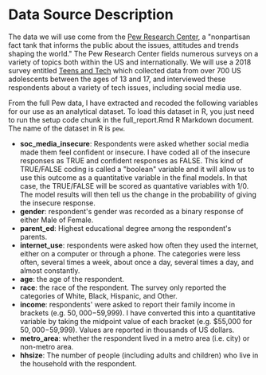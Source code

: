 # Data Source Description

The data we will use come from the [Pew Research Center](https://www.pewresearch.org/), a "nonpartisan fact tank that informs the public about the issues, attitudes and trends shaping the world." The Pew Research Center fields numerous surveys on a variety of topics both within the US and internationally. We will use a 2018 survey entitled [Teens and Tech](https://www.pewresearch.org/internet/dataset/teens-and-tech-survey-2018/) which collected data from over 700 US adolescents between the ages of 13 and 17, and interviewed these respondents about a variety of tech issues, including social media use.


From the full Pew data, I have extracted and recoded the following variables for our use as an analytical dataset. To load this dataset in R, you just need to run the setup code chunk in the full_report.Rmd R Markdown document. The name of the dataset in R is `pew`. 

* **soc_media_insecure**: Respondents were asked whether social media made them feel confident or insecure. I have coded all of the insecure responses as TRUE and confident responses as FALSE. This kind of TRUE/FALSE coding is called a "boolean" variable and it will allow us to use this outcome as a quantitative variable in the final models. In that case, the TRUE/FALSE will be scored as quantative variables with 1/0. The model results will then tell us the change in the probability of giving the insecure response.
* **gender**: respondent's gender was recorded as a binary response of either Male of Female.
* **parent_ed**: Highest educational degree among the respondent's parents.
* **internet_use**: respondents were asked how often they used the internet, either on a computer or through a phone. The categories were less often, several times a week, about once a day, several times a day, and almost constantly.
* **age**: the age of the respondent.
* **race**: the race of the respondent. The survey only reported the categories of White, Black, Hispanic, and Other.
* **income**: respondents' were asked to report their family income in brackets (e.g. $50,000-$59,999). I have converted this into a quantitative variable by taking the midpoint value of each bracket (e.g. $55,000 for $50,000-$59,999). Values are reported in thousands of US dollars.
* **metro_area**: whether the respondent lived in a metro area (i.e. city) or non-metro area.
* **hhsize**: The number of people (including adults and children) who live in the household with the respondent.


